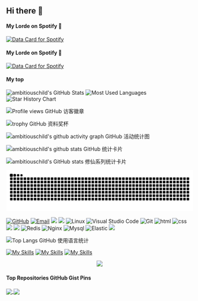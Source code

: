 ## Hi there 👋

<!--
**ambitiouschild/ambitiouschild** is a ✨ _special_ ✨ repository because its `README.md` (this file) appears on your GitHub profile.

Here are some ideas to get you started:

- 🔭 I’m currently working on ...
- 🌱 I’m currently learning ...
- 👯 I’m looking to collaborate on ...
- 🤔 I’m looking for help with ...
- 💬 Ask me about ...
- 📫 How to reach me: ...
- 😄 Pronouns: ...
- ⚡ Fun fact: ...
-->


#### My Lorde on Spotify 🎵

[![Data Card for Spotify](https://data-card-for-spotify.herokuapp.com/api/card?user_id=1ujkct573ekv7kppapyrom8m3&show_border=true&show_date=1&time_zone=America/Los_Angeles
)](https://data-card-for-spotify.herokuapp.com/card?user_id=1ujkct573ekv7kppapyrom8m3)

#### My Lorde on Spotify 🎵

<a href="https://data-card-for-spotify.herokuapp.com/card?user_id=1ujkct573ekv7kppapyrom8m3">
  <img src="https://data-card-for-spotify.herokuapp.com/api/card?user_id=1ujkct573ekv7kppapyrom8m3" alt="Data Card for Spotify">
</a>


#### My top 
<img height="130px" src="https://github-readme-stats.vercel.app/api?username=ambitiouschild&hide_title=true&show_icons=true&hide=issues&include_all_commits=true&count_private=true&theme=graywhite&hide_border=true&bg_color=45,ff7979,ffd479,fffc79,73fa79" alt="ambitiouschild's GitHub Stats"> 
<img height="130px" src="https://github-readme-stats.vercel.app/api/top-langs?username=ambitiouschild&hide_title=true&layout=compact&theme=graywhite&hide_border=true&bg_color=45,fffc79,73fa79,75f0db" alt="Most Used Languages">


<picture>
  <source
    media="(prefers-color-scheme: dark)"
    srcset="
      https://api.star-history.com/svg?repos=star-history/star-history&type=Date&theme=dark
    "
  />
  <source
    media="(prefers-color-scheme: light)"
    srcset="
      https://api.star-history.com/svg?repos=star-history/star-history&type=Date
    "
  />
  <img
    alt="Star History Chart"
    src="https://api.star-history.com/svg?repos=star-history/star-history&type=Date"
  />
</picture>

![Profile views GitHub 访客徽章](https://views.whatilearened.today/views/github/ambitiouschild/views.svg)

![trophy GitHub 资料奖杯](https://github-profile-trophy.vercel.app/?username=ambitiouschild&row=1&margin-w=10&theme=dark_lover)

![ambitiouschild's github activity graph GitHub 活动统计图](https://github-readme-activity-graph.vercel.app/graph?username=ambitiouschild&theme=xcode)

![ambitiouschild's github stats GitHub 统计卡片](https://github-readme-stats.vercel.app/api?username=ambitiouschild)

![ambitiouschild's GitHub stats 修仙系列统计卡片](https://github-immortality.vercel.app/api?username=ambitiouschild)

![亮色](https://raw.githubusercontent.com/ambitiouschild/ambitiouschild/output/github-contribution-grid-snake.svg)


[![GitHub](https://img.shields.io/badge/GitHub-181717?style=flat-square&logo=github&logoColor=white)](https://github.com/ambitiouschild)
[![Email](https://img.shields.io/badge/QQEmail-ea4335?style=flat-square&logo=Mail.Ru)](ambitiouschild@qq.com)
[![](https://img.shields.io/badge/aioveu-可我不敌可爱-blue.svg)](https://aioveu.com)
![](https://img.shields.io/badge/ubuntu-20.04-<COLOR>.svg)
![Linux](https://img.shields.io/badge/-Linux-FCC624?style=flat-square&logo=linux&logoColor=black)
![Visual Studio Code](https://img.shields.io/badge/-Visual%20Studio%20Code-007acc?style=flat-square&logo=Visual%20Studio%20Code)
![Git](https://img.shields.io/badge/-Git-f05032?style=flat-square&logo=Git&logoColor=white)
![html](https://img.shields.io/badge/-html-E34F26?style=flat-square&logo=html5&logoColor=white)
![css](https://img.shields.io/badge/-css-1572B6?style=flat-square&logo=css3)
![](https://img.shields.io/badge/JavaScript-red?style=flat-square&logo=javascript) 
![](https://img.shields.io/badge/Vue.js-black?style=flat-square&logo=vue.js)
![Redis](https://img.shields.io/badge/Redis-DC382D?style=flat-square&logo=redis&logoColor=white)
![Nginx](https://img.shields.io/badge/-Nginx-269539?style=flat-square&logo=Nginx)
![Mysql](https://img.shields.io/badge/MySQL-blue?style=flat-square&logo=mysql&logoColor=black)
![Elastic](https://img.shields.io/badge/Elasticsearch-FEC514?style=flat-square&logo=Elastic&logoColor=white)
![](https://img.shields.io/badge/Cocos%20creator-blue.svg)




![Top Langs GitHub 使用语言统计](https://github-readme-stats.vercel.app/api/top-langs/?username=Taot-chen&size_weight=0.5&count_weight=0.5&langs_count=8)




[![My Skills](https://skillicons.dev/icons?i=js,html,css,wasm)](https://skillicons.dev)
[![My Skills](https://skillicons.dev/icons?i=java,kotlin,nodejs,figma&theme=light)](https://skillicons.dev)
[![My Skills](https://skillicons.dev/icons?i=aws,gcp,azure,react,vue,flutter&perline=3)](https://skillicons.dev)
<p align="center">
  <a href="https://skillicons.dev">
    <img src="https://skillicons.dev/icons?i=git,kubernetes,docker,c,vim" />
  </a>
</p>

#### Top Repositories GitHub Gist Pins

<a href="https://github.com/ambitiouschild/ambitiouschild">
  <img align="center" src="https://github-readme-stats.vercel.app/api/pin/?username=ambitiouschild&repo=ambitiouschild&theme=buefy" />
</a>

<a href="https://github.com/ambitiouschild/ambitiouschild">
  <img align="center" src="https://github-readme-stats.vercel.app/api/pin/?username=ambitiouschild&repo=ambitiouschild&theme=buefy" />
</a>







